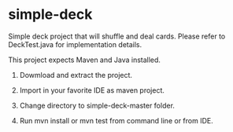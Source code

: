 # simple-deck
Simple deck project that will shuffle and deal cards. Please refer to DeckTest.java for implementation details.

This project expects Maven and Java installed.

1) Dowmload and extract the project.

2) Import in your favorite IDE as maven project.

3) Change directory to simple-deck-master folder.

4) Run mvn install or mvn test from command line or from IDE.
